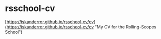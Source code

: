 # rsschool-cv
[https://iskanderror.github.io/rsschool-cv/cv](https://iskanderror.github.io/rsschool-cv/cv "My CV for the Rolling-Scopes School")
